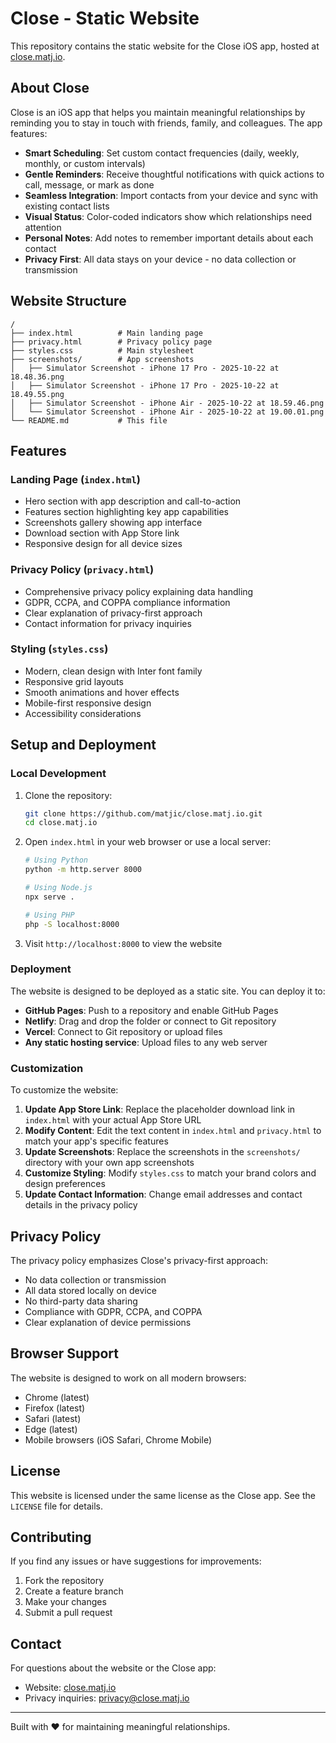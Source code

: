 # Close - Static Website

This repository contains the static website for the Close iOS app, hosted at [close.matj.io](https://close.matj.io).

## About Close

Close is an iOS app that helps you maintain meaningful relationships by reminding you to stay in touch with friends, family, and colleagues. The app features:

- **Smart Scheduling**: Set custom contact frequencies (daily, weekly, monthly, or custom intervals)
- **Gentle Reminders**: Receive thoughtful notifications with quick actions to call, message, or mark as done
- **Seamless Integration**: Import contacts from your device and sync with existing contact lists
- **Visual Status**: Color-coded indicators show which relationships need attention
- **Personal Notes**: Add notes to remember important details about each contact
- **Privacy First**: All data stays on your device - no data collection or transmission

## Website Structure

```
/
├── index.html          # Main landing page
├── privacy.html        # Privacy policy page
├── styles.css          # Main stylesheet
├── screenshots/        # App screenshots
│   ├── Simulator Screenshot - iPhone 17 Pro - 2025-10-22 at 18.48.36.png
│   ├── Simulator Screenshot - iPhone 17 Pro - 2025-10-22 at 18.49.55.png
│   ├── Simulator Screenshot - iPhone Air - 2025-10-22 at 18.59.46.png
│   └── Simulator Screenshot - iPhone Air - 2025-10-22 at 19.00.01.png
└── README.md           # This file
```

## Features

### Landing Page (`index.html`)
- Hero section with app description and call-to-action
- Features section highlighting key app capabilities
- Screenshots gallery showing app interface
- Download section with App Store link
- Responsive design for all device sizes

### Privacy Policy (`privacy.html`)
- Comprehensive privacy policy explaining data handling
- GDPR, CCPA, and COPPA compliance information
- Clear explanation of privacy-first approach
- Contact information for privacy inquiries

### Styling (`styles.css`)
- Modern, clean design with Inter font family
- Responsive grid layouts
- Smooth animations and hover effects
- Mobile-first responsive design
- Accessibility considerations

## Setup and Deployment

### Local Development

1. Clone the repository:
   ```bash
   git clone https://github.com/matjic/close.matj.io.git
   cd close.matj.io
   ```

2. Open `index.html` in your web browser or use a local server:
   ```bash
   # Using Python
   python -m http.server 8000
   
   # Using Node.js
   npx serve .
   
   # Using PHP
   php -S localhost:8000
   ```

3. Visit `http://localhost:8000` to view the website

### Deployment

The website is designed to be deployed as a static site. You can deploy it to:

- **GitHub Pages**: Push to a repository and enable GitHub Pages
- **Netlify**: Drag and drop the folder or connect to Git repository
- **Vercel**: Connect to Git repository or upload files
- **Any static hosting service**: Upload files to any web server

### Customization

To customize the website:

1. **Update App Store Link**: Replace the placeholder download link in `index.html` with your actual App Store URL
2. **Modify Content**: Edit the text content in `index.html` and `privacy.html` to match your app's specific features
3. **Update Screenshots**: Replace the screenshots in the `screenshots/` directory with your own app screenshots
4. **Customize Styling**: Modify `styles.css` to match your brand colors and design preferences
5. **Update Contact Information**: Change email addresses and contact details in the privacy policy

## Privacy Policy

The privacy policy emphasizes Close's privacy-first approach:

- No data collection or transmission
- All data stored locally on device
- No third-party data sharing
- Compliance with GDPR, CCPA, and COPPA
- Clear explanation of device permissions

## Browser Support

The website is designed to work on all modern browsers:
- Chrome (latest)
- Firefox (latest)
- Safari (latest)
- Edge (latest)
- Mobile browsers (iOS Safari, Chrome Mobile)

## License

This website is licensed under the same license as the Close app. See the `LICENSE` file for details.

## Contributing

If you find any issues or have suggestions for improvements:

1. Fork the repository
2. Create a feature branch
3. Make your changes
4. Submit a pull request

## Contact

For questions about the website or the Close app:
- Website: [close.matj.io](https://close.matj.io)
- Privacy inquiries: privacy@close.matj.io

---

Built with ❤️ for maintaining meaningful relationships.
